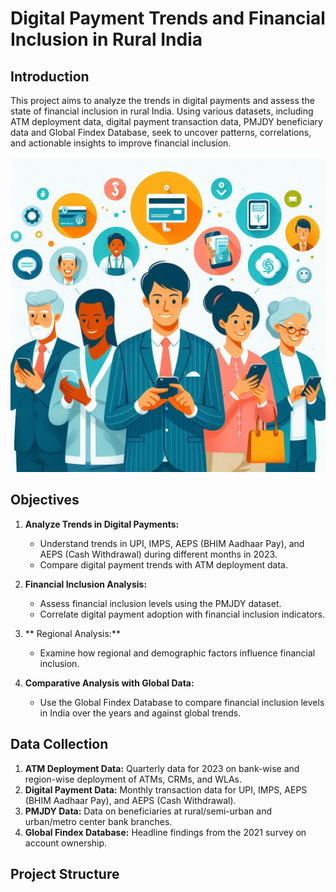 # Digital Payment Trends and Financial Inclusion in Rural India

## Introduction

This project aims to analyze the trends in digital payments and assess the state of financial inclusion in rural India. Using various datasets, including ATM deployment data, digital payment transaction data, PMJDY beneficiary data and Global Findex Database,  seek to uncover patterns, correlations, and actionable insights to improve financial inclusion.

![title](images/title.jpeg)

## Objectives

1. **Analyze Trends in Digital Payments:**
   - Understand trends in UPI, IMPS, AEPS (BHIM Aadhaar Pay), and AEPS (Cash Withdrawal) during different months in 2023.
   - Compare digital payment trends with ATM deployment data.

2. **Financial Inclusion Analysis:**
   - Assess financial inclusion levels using the PMJDY dataset.
   - Correlate digital payment adoption with financial inclusion indicators.

3. ** Regional Analysis:**
   - Examine how regional and demographic factors influence financial inclusion.

4. **Comparative Analysis with Global Data:**
   - Use the Global Findex Database to compare financial inclusion levels in India over the years and against global trends.

## Data Collection

1. **ATM Deployment Data:** Quarterly data for 2023 on bank-wise and region-wise deployment of ATMs, CRMs, and WLAs.
2. **Digital Payment Data:** Monthly transaction data for UPI, IMPS, AEPS (BHIM Aadhaar Pay), and AEPS (Cash Withdrawal).
3. **PMJDY Data:** Data on beneficiaries at rural/semi-urban and urban/metro center bank branches.
4. **Global Findex Database:** Headline findings from the 2021 survey on account ownership.


## Project Structure

